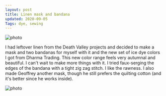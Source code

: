 ```yaml
---
layout: post
title: Linen mask and bandana
updated: 2020-09-05
Tags: dye, sewing
---
```


![photo](https://caitlinmeyer.github.io/project-log/images/linen-dye-1.JPG)

I had leftover linen from the Death Valley projects and decided to make a mask and two bandanas for myself with it and the new set of ice dye colors I got from Dharma Trading. This new color range feels very autumnal and beautiful. I can't wait to make more things with it. I tried faux-serging the edges of the bandana with a tight zig zag stitch. I like the rawness. I also made Geoffrey another mask, though he still prefers the quilting cotton (and it's better since he works inside). 

![photo](https://caitlinmeyer.github.io/project-log/images/linen-dye-2.JPG)


